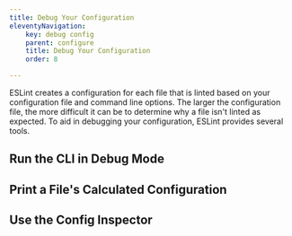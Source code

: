 ```yaml
---
title: Debug Your Configuration
eleventyNavigation:
    key: debug config
    parent: configure
    title: Debug Your Configuration
    order: 8

---
```


ESLint creates a configuration for each file that is linted based on your configuration file and command line options. The larger the configuration file, the more difficult it can be to determine why a file isn't linted as expected. To aid in debugging your configuration, ESLint provides several tools.

## Run the CLI in Debug Mode

## Print a File's Calculated Configuration

## Use the Config Inspector
